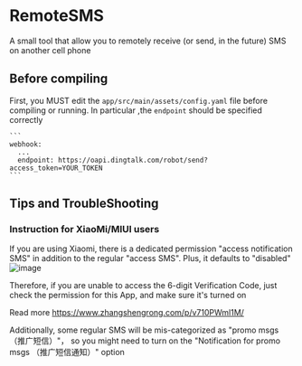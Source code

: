 # RemoteSMS
A small tool that allow you to remotely receive (or send, in the future) SMS on another cell phone


## Before compiling
First, you MUST edit the `app/src/main/assets/config.yaml` file before compiling or running. In particular ,the `endpoint` should be specified correctly

    ```
    webhook:
      ...
      endpoint: https://oapi.dingtalk.com/robot/send?access_token=YOUR_TOKEN
    ```

## Tips and TroubleShooting
### Instruction for XiaoMi/MIUI users 
If you are using Xiaomi, there is a dedicated permission "access notification SMS" in addition to the regular "access SMS". Plus, it defaults to "disabled" 
![image](https://user-images.githubusercontent.com/8603485/120455102-0b465900-c3c7-11eb-9d39-ae30f0f01c8d.png)

Therefore, if you are unable to access the 6-digit Verification Code, just check the permission for this App, and make sure it's turned on

Read more https://www.zhangshengrong.com/p/v710PWml1M/

Additionally, some regular SMS will be mis-categorized as "promo msgs （推广短信）"， so you might need to turn on the "Notification for promo msgs （推广短信通知）" option
